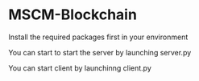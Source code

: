 # MSCM-Blockchain

Install the required packages first in your environment

You can start to start the server by launching server.py

You can start client by launchinng client.py
